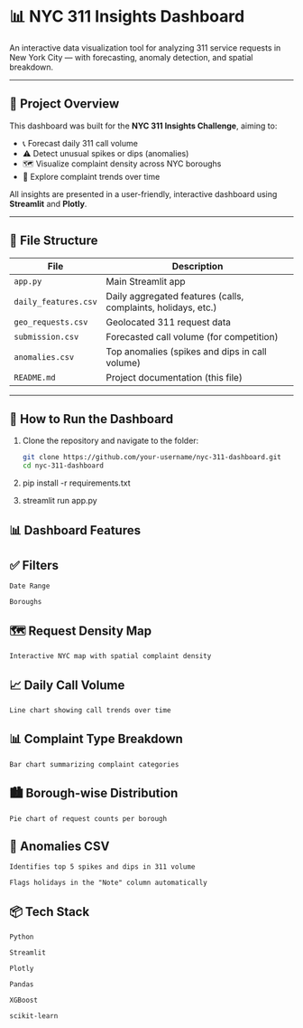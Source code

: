 # 📊 NYC 311 Insights Dashboard

An interactive data visualization tool for analyzing 311 service requests in New York City — with forecasting, anomaly detection, and spatial breakdown.

---

## 🚀 Project Overview

This dashboard was built for the **NYC 311 Insights Challenge**, aiming to:

- 📞 Forecast daily 311 call volume  
- ⚠️ Detect unusual spikes or dips (anomalies)  
- 🗺️ Visualize complaint density across NYC boroughs  
- 📅 Explore complaint trends over time  

All insights are presented in a user-friendly, interactive dashboard using **Streamlit** and **Plotly**.

---

## 📁 File Structure

| File | Description |
|------|-------------|
| `app.py` | Main Streamlit app |
| `daily_features.csv` | Daily aggregated features (calls, complaints, holidays, etc.) |
| `geo_requests.csv` | Geolocated 311 request data |
| `submission.csv` | Forecasted call volume (for competition) |
| `anomalies.csv` | Top anomalies (spikes and dips in call volume) |
| `README.md` | Project documentation (this file) |

---

## 🔧 How to Run the Dashboard

1. Clone the repository and navigate to the folder:
   ```bash
   git clone https://github.com/your-username/nyc-311-dashboard.git
   cd nyc-311-dashboard

2. pip install -r requirements.txt

3. streamlit run app.py


## 📊 Dashboard Features

## ✅ Filters

    Date Range

    Boroughs

## 🗺️ Request Density Map

    Interactive NYC map with spatial complaint density

## 📈 Daily Call Volume

    Line chart showing call trends over time

## 📊 Complaint Type Breakdown

    Bar chart summarizing complaint categories

## 🏙️ Borough-wise Distribution

    Pie chart of request counts per borough

## 📌 Anomalies CSV

    Identifies top 5 spikes and dips in 311 volume

    Flags holidays in the "Note" column automatically

## 📦 Tech Stack

    Python

    Streamlit

    Plotly

    Pandas

    XGBoost

    scikit-learn
